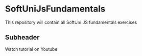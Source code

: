 # SoftUniJsFundamentals
This repository will contain all SoftUni JS fundamentals exercises 

## Subheader

Watch tutorial on Youtube